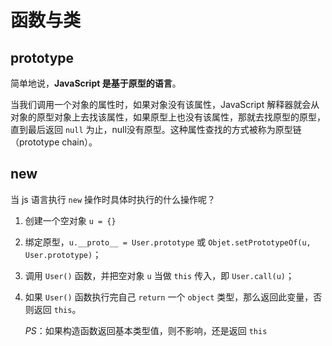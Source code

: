 # 函数与类

## prototype

简单地说，**JavaScript 是基于原型的语言**。

当我们调用一个对象的属性时，如果对象没有该属性，JavaScript 解释器就会从对象的原型对象上去找该属性，如果原型上也没有该属性，那就去找原型的原型，直到最后返回 `null` 为止，null没有原型。这种属性查找的方式被称为原型链（prototype chain）。

## new

当 js 语言执行 `new` 操作时具体时执行的什么操作呢？

1. 创建一个空对象 `u = {}`

2. 绑定原型，`u.__proto__ = User.prototype` 或 `Objet.setPrototypeOf(u, User.prototype)`；

3. 调用 `User()` 函数，并把空对象 `u` 当做 `this` 传入，即 `User.call(u)`；

4. 如果 `User()` 函数执行完自己 `return` 一个 `object` 类型，那么返回此变量，否则返回 `this`。

   *PS*：如果构造函数返回基本类型值，则不影响，还是返回 `this`

